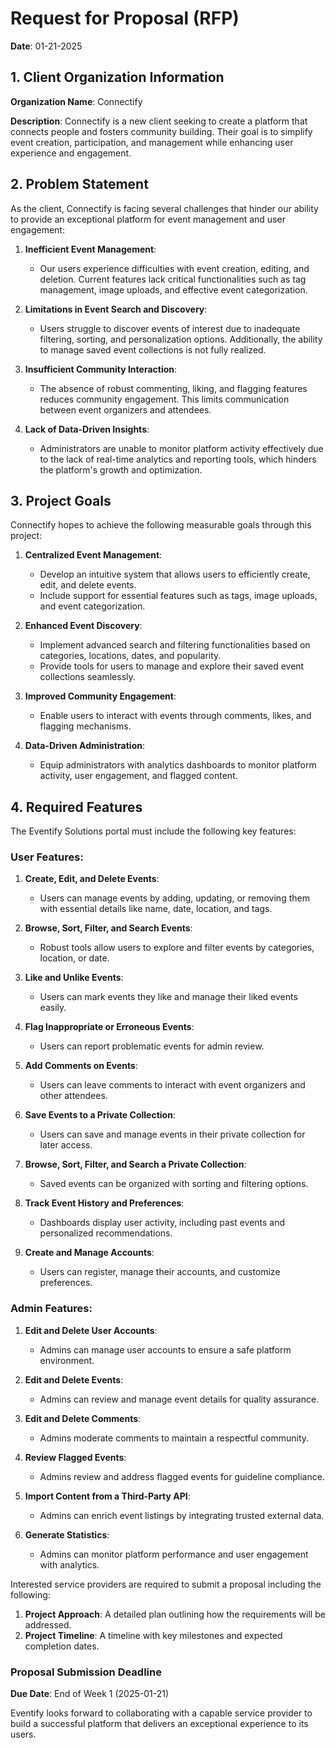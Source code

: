 # Request for Proposal (RFP)

**Date**: 01-21-2025

## 1. Client Organization Information
**Organization Name**: Connectify
  
**Description**: Connectify is a new client seeking to create a platform that connects people and fosters community building. Their goal is to simplify event creation, participation, and management while enhancing user experience and engagement.

## 2. Problem Statement
As the client, Connectify is facing several challenges that hinder our ability to provide an exceptional platform for event management and user engagement:

1. **Inefficient Event Management**:
   - Our users experience difficulties with event creation, editing, and deletion. Current features lack critical functionalities such as tag management, image uploads, and effective event categorization.

2. **Limitations in Event Search and Discovery**:
   - Users struggle to discover events of interest due to inadequate filtering, sorting, and personalization options. Additionally, the ability to manage saved event collections is not fully realized.

3. **Insufficient Community Interaction**:
   - The absence of robust commenting, liking, and flagging features reduces community engagement. This limits communication between event organizers and attendees.

4. **Lack of Data-Driven Insights**:
   - Administrators are unable to monitor platform activity effectively due to the lack of real-time analytics and reporting tools, which hinders the platform's growth and optimization.


## 3. Project Goals
Connectify hopes to achieve the following measurable goals through this project:

1. **Centralized Event Management**:
   - Develop an intuitive system that allows users to efficiently create, edit, and delete events.
   - Include support for essential features such as tags, image uploads, and event categorization.

2. **Enhanced Event Discovery**:
   - Implement advanced search and filtering functionalities based on categories, locations, dates, and popularity.
   - Provide tools for users to manage and explore their saved event collections seamlessly.

3. **Improved Community Engagement**:
   - Enable users to interact with events through comments, likes, and flagging mechanisms.

4. **Data-Driven Administration**:
   - Equip administrators with analytics dashboards to monitor platform activity, user engagement, and flagged content.

## 4. Required Features
The Eventify Solutions portal must include the following key features:

### User Features:
1. **Create, Edit, and Delete Events**:
   - Users can manage events by adding, updating, or removing them with essential details like name, date, location, and tags.

2. **Browse, Sort, Filter, and Search Events**:
   - Robust tools allow users to explore and filter events by categories, location, or date.

3. **Like and Unlike Events**:
   - Users can mark events they like and manage their liked events easily.

4. **Flag Inappropriate or Erroneous Events**:
   - Users can report problematic events for admin review.

5. **Add Comments on Events**:
   - Users can leave comments to interact with event organizers and other attendees.

6. **Save Events to a Private Collection**:
   - Users can save and manage events in their private collection for later access.

7. **Browse, Sort, Filter, and Search a Private Collection**:
   - Saved events can be organized with sorting and filtering options.

8. **Track Event History and Preferences**:
   - Dashboards display user activity, including past events and personalized recommendations.

9. **Create and Manage Accounts**:
   - Users can register, manage their accounts, and customize preferences.

### Admin Features:
1. **Edit and Delete User Accounts**:
   - Admins can manage user accounts to ensure a safe platform environment.

2. **Edit and Delete Events**:
   - Admins can review and manage event details for quality assurance.

3. **Edit and Delete Comments**:
   - Admins moderate comments to maintain a respectful community.

4. **Review Flagged Events**:
   - Admins review and address flagged events for guideline compliance.

5. **Import Content from a Third-Party API**:
   - Admins can enrich event listings by integrating trusted external data.

6. **Generate Statistics**:
   - Admins can monitor platform performance and user engagement with analytics.


Interested service providers are required to submit a proposal including the following:

1. **Project Approach**: A detailed plan outlining how the requirements will be addressed.
2. **Project Timeline**: A timeline with key milestones and expected completion dates.

### Proposal Submission Deadline
**Due Date**: End of Week 1 (2025-01-21)

Eventify looks forward to collaborating with a capable service provider to build a successful platform that delivers an exceptional experience to its users.  